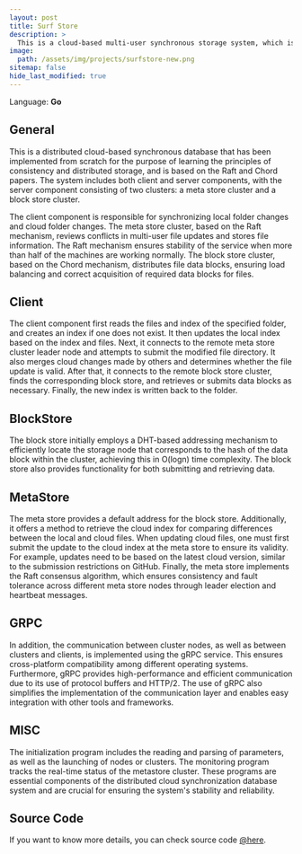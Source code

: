 ```yaml
---
layout: post
title: Surf Store
description: >
  This is a cloud-based multi-user synchronous storage system, which is divided into meta stores for storing versions and hashes and block stores for storing data. It built the Raft mechanism to ensure fault-tolerant meta store and the Chord mechanism to ensure scalable and distributed block store.
image:
  path: /assets/img/projects/surfstore-new.png
sitemap: false
hide_last_modified: true
---
```


Language: **Go**

## General

This is a distributed cloud-based synchronous database that has been implemented from scratch for the purpose of learning the principles of consistency and distributed storage, and is based on the Raft and Chord papers. The system includes both client and server components, with the server component consisting of two clusters: a meta store cluster and a block store cluster. 

The client component is responsible for synchronizing local folder changes and cloud folder changes. The meta store cluster, based on the Raft mechanism, reviews conflicts in multi-user file updates and stores file information. The Raft mechanism ensures stability of the service when more than half of the machines are working normally. The block store cluster, based on the Chord mechanism, distributes file data blocks, ensuring load balancing and correct acquisition of required data blocks for files.

## Client

The client component first reads the files and index of the specified folder, and creates an index if one does not exist. It then updates the local index based on the index and files. Next, it connects to the remote meta store cluster leader node and attempts to submit the modified file directory. It also merges cloud changes made by others and determines whether the file update is valid. After that, it connects to the remote block store cluster, finds the corresponding block store, and retrieves or submits data blocks as necessary. Finally, the new index is written back to the folder.

## BlockStore

The block store initially employs a DHT-based addressing mechanism to efficiently locate the storage node that corresponds to the hash of the data block within the cluster, achieving this in O(logn) time complexity. The block store also provides functionality for both submitting and retrieving data.

## MetaStore

The meta store provides a default address for the block store. Additionally, it offers a method to retrieve the cloud index for comparing differences between the local and cloud files. When updating cloud files, one must first submit the update to the cloud index at the meta store to ensure its validity. For example, updates need to be based on the latest cloud version, similar to the submission restrictions on GitHub. Finally, the meta store implements the Raft consensus algorithm, which ensures consistency and fault tolerance across different meta store nodes through leader election and heartbeat messages.

## GRPC

In addition, the communication between cluster nodes, as well as between clusters and clients, is implemented using the gRPC service. This ensures cross-platform compatibility among different operating systems. Furthermore, gRPC provides high-performance and efficient communication due to its use of protocol buffers and HTTP/2. The use of gRPC also simplifies the implementation of the communication layer and enables easy integration with other tools and frameworks.

## MISC

The initialization program includes the reading and parsing of parameters, as well as the launching of nodes or clusters. The monitoring program tracks the real-time status of the metastore cluster. These programs are essential components of the distributed cloud synchronization database system and are crucial for ensuring the system's stability and reliability.

## Source Code

If you want to know more details, you can check source code <a href="https://github.com/jdxccz/SurfStore">@here</a>.